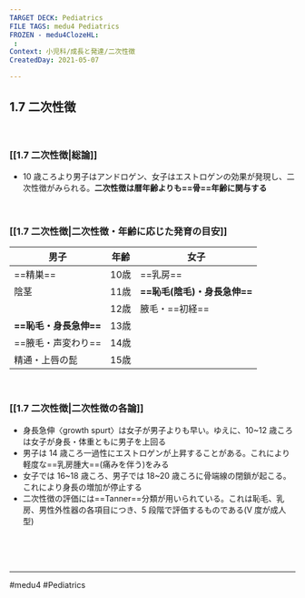 ```yaml
---
TARGET DECK: Pediatrics
FILE TAGS: medu4 Pediatrics
FROZEN - medu4ClozeHL:
 : 
Context: 小児科/成長と発達/二次性徴
CreatedDay: 2021-05-07

---
```


## 1.7 二次性徴


<br>


### [[1.7 二次性徴|総論]]
* 10 歳ころより男子はアンドロゲン、女子はエストロゲンの効果が発現し、二次性徴がみられる。**二次性徴は暦年齢よりも==骨==年齢に関与する**
<!--ID: 1620442134901-->


<br>

### [[1.7 二次性徴|二次性徴・年齢に応じた発育の目安]]
|男子|年齢|女子|
|---|---|---|
|==精巣==|10歳|==乳房==|
|陰茎|11歳|**==恥毛(陰毛)・身長急伸==**|
| |12歳|腋毛・==初経==|
|**==恥毛・身長急伸==**|13歳| |
|==腋毛・声変わり==|14歳| |
|精通・上唇の髭|15歳| |
<!--ID: 1620442134909-->


<br>


### [[1.7 二次性徴|二次性徴の各論]]
* 身長急伸〈growth spurt〉は女子が男子よりも早い。ゆえに、10~12 歳ころは女子が身長・体重ともに男子を上回る
* 男子は 14 歳ころ一過性にエストロゲンが上昇することがある。これにより軽度な==乳房腫大==(痛みを伴う)をみる
* 女子では 16~18 歳ころ、男子では 18~20 歳ころに骨端線の閉鎖が起こる。これにより身長の増加が停止する
* 二次性徴の評価には==Tanner==分類が用いられている。これは恥毛、乳房、男性外性器の各項目につき、5 段階で評価するものである(V 度が成人型)
<!--ID: 1620442134919-->







<br><br><br>

---
#medu4 #Pediatrics 
